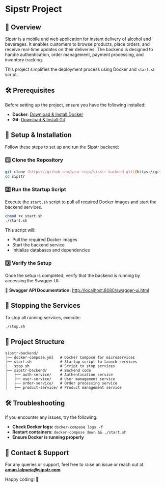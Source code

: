 # Sipstr Project

## 📌 Overview
Sipstr is a mobile and web application for instant delivery of alcohol and beverages. It enables customers to browse products, place orders, and receive real-time updates on their deliveries. The backend is designed to handle authentication, order management, payment processing, and inventory tracking.

This project simplifies the deployment process using Docker and `start.sh` script.

## 🛠 Prerequisites
Before setting up the project, ensure you have the following installed:

- **Docker**: [Download & Install Docker](https://www.docker.com/get-started)
- **Git**: [Download & Install Git](https://git-scm.com/)

## 🚀 Setup & Installation

Follow these steps to set up and run the Sipstr backend:

### 1️⃣ Clone the Repository
```sh
git clone [https://github.com/your-repo/sipstr-backend.git](https://github.com/amanlalpuria/sipstr.git)
cd sipstr
```

### 2️⃣ Run the Startup Script
Execute the `start.sh` script to pull all required Docker images and start the backend services.

```sh
chmod +x start.sh
./start.sh
```

This script will:
- Pull the required Docker images
- Start the backend service
- Initialize databases and dependencies

### 3️⃣ Verify the Setup
Once the setup is completed, verify that the backend is running by accessing the Swagger UI:

🔗 **Swagger API Documentation:** [http://localhost:8080/swagger-ui.html](http://localhost:8080/swagger-ui.html)

## 🛑 Stopping the Services
To stop all running services, execute:
```sh
./stop.sh
```

## 📂 Project Structure
```
sipstr-backend/
│── docker-compose.yml   # Docker Compose for microservices
│── start.sh             # Startup script to launch services
│── stop.sh              # Script to stop services
│── sipstr-backend/      # Backend code
│   ├── auth-service/    # Authentication service
│   ├── user-service/    # User management service
│   ├── order-service/   # Order processing service
│   ├── product-service/ # Product management service
```

## 🛠 Troubleshooting
If you encounter any issues, try the following:
- **Check Docker logs:** `docker-compose logs -f`
- **Restart containers:** `docker-compose down && ./start.sh`
- **Ensure Docker is running properly**

## 📧 Contact & Support
For any queries or support, feel free to raise an issue or reach out at **aman.lalpuria@sipstr.com**.

Happy coding! 🚀

